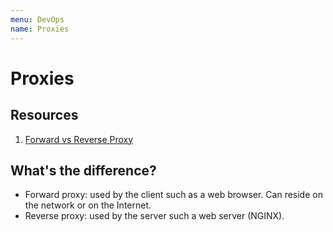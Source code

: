 ```yaml
---
menu: DevOps
name: Proxies
---
```


# Proxies

## Resources

1. [Forward vs Reverse Proxy](https://www.linuxbabe.com/it-knowledge/differences-between-forward-proxy-and-reverse-proxy)

## What's the difference?

- Forward proxy: used by the client such as a web browser. Can reside on the network or on the Internet.
- Reverse proxy: used by the server such a web server (NGINX).

